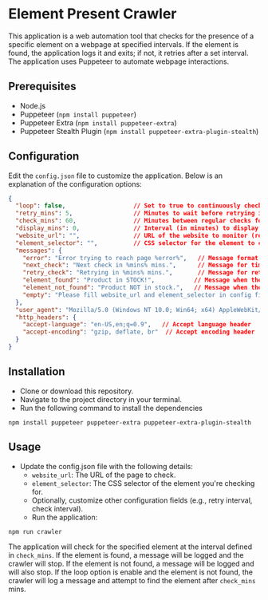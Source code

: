 # Element Present Crawler

This application is a web automation tool that checks for the presence of a specific element on a webpage at specified intervals. If the element is found, the application logs it and exits; if not, it retries after a set interval. The application uses Puppeteer to automate webpage interactions.

## Prerequisites

- Node.js
- Puppeteer (`npm install puppeteer`)
- Puppeteer Extra (`npm install puppeteer-extra`)
- Puppeteer Stealth Plugin (`npm install puppeteer-extra-plugin-stealth`)

## Configuration

Edit the `config.json` file to customize the application. Below is an explanation of the configuration options:

```json
{
  "loop": false,                   // Set to true to continuously check for the element
  "retry_mins": 5,                 // Minutes to wait before retrying if an error occurs
  "check_mins": 60,                // Minutes between regular checks for the element
  "display_mins": 0,               // Interval (in minutes) to display time remaining until the next check
  "website_url": "",               // URL of the website to monitor (required)
  "element_selector": "",          // CSS selector for the element to check (required)
  "messages": {
    "error": "Error trying to reach page %error%",   // Message format for connection errors
    "next_check": "Next check in %mins% mins.",      // Message for time until next check
    "retry_check": "Retrying in %mins% mins.",       // Message for retry time on error
    "element_found": "Product in STOCK!",           // Message when the element is found
    "element_not_found": "Product NOT in stock.",   // Message when the element is not found
    "empty": "Please fill website_url and element_selector in config file."
  },
  "user_agent": "Mozilla/5.0 (Windows NT 10.0; Win64; x64) AppleWebKit/537.36 (KHTML, like Gecko) Chrome/87.0.4280.88 Safari/537.36",   // User-Agent string to simulate browser request
  "http_headers": {
    "accept-language": "en-US,en;q=0.9",   // Accept language header
    "accept-encoding": "gzip, deflate, br"  // Accept encoding header
  }
}
```

## Installation
* Clone or download this repository.
* Navigate to the project directory in your terminal.
* Run the following command to install the dependencies

`npm install puppeteer puppeteer-extra puppeteer-extra-plugin-stealth`

## Usage
* Update the config.json file with the following details:
  * `website_url`: The URL of the page to check.
  * `element_selector`: The CSS selector of the element you're checking for.
  * Optionally, customize other configuration fields (e.g., retry interval, check interval).
  * Run the application:

`npm run crawler`

The application will check for the specified element at the interval defined in `check_mins`. 
If the element is found, a message will be logged and the crawler will stop. If the element is not found, a message will be logged and will also stop. If the loop option is enable and the element is not found, the
crawler will log a message and attempt to find the element after `check_mins` mins.